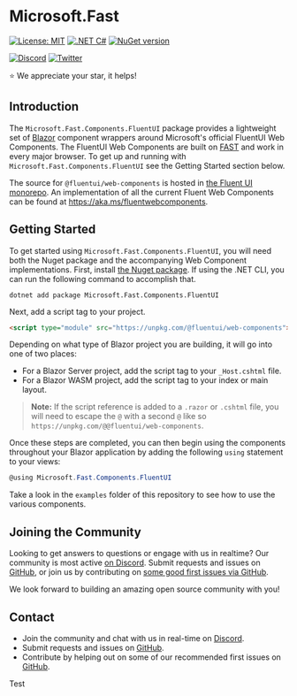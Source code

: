 # Microsoft.Fast

[![License: MIT](https://img.shields.io/badge/License-MIT-yellow.svg)](https://opensource.org/licenses/MIT)
[![.NET C#](https://img.shields.io/badge/.NET-C%23-blue)](https://img.shields.io/badge/.NET-C%23-blue)
[![NuGet version](https://badge.fury.io/nu/Microsoft.Fast.Components.FluentUI.svg)](https://badge.fury.io/nu/Microsoft.Fast.Components.FluentUI)

[![Discord](https://img.shields.io/badge/chat%20on-discord-7289da.svg)](https://discord.gg/FcSNfg4)
[![Twitter](https://img.shields.io/twitter/follow/fast_ui.svg?style=social&label=Follow)](https://twitter.com/intent/follow?screen_name=fast_ui)

:star: We appreciate your star, it helps!

## Introduction

The `Microsoft.Fast.Components.FluentUI` package provides a lightweight set of [Blazor](https://blazor.net) component wrappers around Microsoft's official FluentUI Web Components. The FluentUI Web Components are built on [FAST](https://www.fast.design/) and work in every major browser. To get up and running with `Microsoft.Fast.Components.FluentUI` see the Getting Started section below.

The source for `@fluentui/web-components` is hosted in [the Fluent UI monorepo](https://github.com/microsoft/fluentui/tree/master/packages/web-components). An implementation of all the current Fluent Web Components can be found at https://aka.ms/fluentwebcomponents.

## Getting Started

To get started using `Microsoft.Fast.Components.FluentUI`, you will need both the Nuget package and the accompanying Web Component implementations. First, install [the Nuget package](https://www.nuget.org/packages/Microsoft.Fast.Components.FluentUI/). If using the .NET CLI, you can run the following command to accomplish that.

```shell
dotnet add package Microsoft.Fast.Components.FluentUI
```

Next, add a script tag to your project.

```html
<script type="module" src="https://unpkg.com/@fluentui/web-components"></script>
```

Depending on what type of Blazor project you are building, it will go into one of two places:

* For a Blazor Server project, add the script tag to your `_Host.cshtml` file.
* For a Blazor WASM project, add the script tag to your index or main layout.

> **Note:** If the script reference is added to a `.razor` or `.cshtml` file, you will need to escape the `@` with a second `@` like so `https://unpkg.com/@@fluentui/web-components`.

Once these steps are completed, you can then begin using the components throughout your Blazor application by adding the following `using` statement to your views:

```cs
@using Microsoft.Fast.Components.FluentUI
```

Take a look in the `examples` folder of this repository to see how to use the various components.

## Joining the Community

Looking to get answers to questions or engage with us in realtime? Our community is most active [on Discord](https://discord.gg/FcSNfg4). Submit requests and issues on [GitHub](https://github.com/dotnet/blazor-fluentui/issues/new/choose), or join us by contributing on [some good first issues via GitHub](https://github.com/dotnet/blazor-fluentui/labels/community:good-first-issue).

We look forward to building an amazing open source community with you!

## Contact

* Join the community and chat with us in real-time on [Discord](https://discord.gg/FcSNfg4).
* Submit requests and issues on [GitHub](https://github.com/dotnet/blazor-fluentui/issues/new/choose).
* Contribute by helping out on some of our recommended first issues on [GitHub](https://github.com/dotnet/blazor-fluentui/labels/community:good-first-issue).

Test